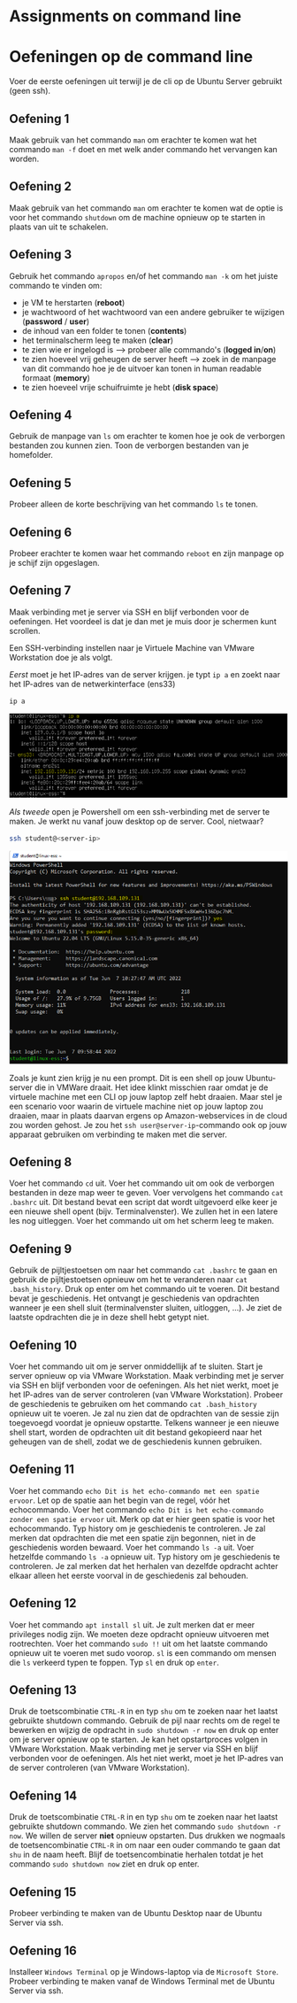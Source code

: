 # Assignments on command line
# Oefeningen op de command line

Voer de eerste oefeningen uit terwijl je de cli op de Ubuntu Server gebruikt (geen ssh).  

## Oefening 1 
Maak gebruik van het commando `man` om erachter te komen wat het commando `man -f` doet en met welk ander commando het vervangen kan worden. 

## Oefening 2 
Maak gebruik van het commando `man` om erachter te komen wat de optie is voor het commando `shutdown` om de machine opnieuw op te starten in plaats van uit te schakelen. 

## Oefening 3 
Gebruik het commando `apropos` en/of het commando `man -k` om het juiste commando te vinden om: 
- je VM te herstarten (__reboot__)
- je wachtwoord of het wachtwoord van een andere gebruiker te wijzigen (__password__ / __user__)
- de inhoud van een folder te tonen (__contents__)
- het terminalscherm leeg te maken (__clear__)
- te zien wie er ingelogd is --> probeer alle commando's (__logged in__/__on__)
- te zien hoeveel vrij geheugen de server heeft --> zoek in de manpage van dit commando hoe je de uitvoer kan tonen in human readable formaat (__memory__)
- te zien hoeveel vrije schuifruimte je hebt (__disk space__) 

## Oefening 4 
Gebruik de manpage van `ls` om erachter te komen hoe je ook de verborgen bestanden zou kunnen zien. Toon de verborgen bestanden van je homefolder. 

## Oefening 5  
Probeer alleen de korte beschrijving van het commando `ls` te tonen. 

## Oefening 6  
Probeer erachter te komen waar het commando `reboot` en zijn manpage op je schijf zijn opgeslagen. 

## Oefening 7 
Maak verbinding met je server via SSH en blijf verbonden voor de oefeningen. Het voordeel is dat je dan met je muis door je schermen kunt scrollen. 

Een SSH-verbinding instellen naar je Virtuele Machine van VMware Workstation doe je als volgt.

*Eerst* moet je het IP-adres van de server krijgen. je typt `ip a` en zoekt naar het IP-adres van de netwerkinterface (ens33) 

```bash
ip a
```

![CLI_LAB_ip_a](../images/01/99_assignments/CLI_LAB_ip_a.png)
<br />

*Als tweede* open je Powershell om een ssh-verbinding met de server te maken. Je werkt nu vanaf jouw desktop op de server. Cool, nietwaar? 

```bash
ssh student@<server-ip>
```

![CLI_LAB_Powershell_SSH](../images/01/99_assignments/CLI_LAB_Powershell_SSH.png)
<br />

Zoals je kunt zien krijg je nu een prompt. Dit is een shell op jouw Ubuntu-server die in VMWare draait. Het idee klinkt misschien raar omdat je de virtuele machine met een CLI op jouw laptop zelf hebt draaien. Maar stel je een scenario voor waarin de virtuele machine niet op jouw laptop zou draaien, maar in plaats daarvan ergens op Amazon-webservices in de cloud zou worden gehost. Je zou het `ssh user@server-ip`-commando ook op jouw apparaat gebruiken om verbinding te maken met die server. 

## Oefening 8  
Voer het commando `cd` uit. Voer het commando uit om ook de verborgen bestanden in deze map weer te geven. Voer vervolgens het commando `cat .bashrc` uit. Dit bestand bevat een script dat wordt uitgevoerd elke keer je een nieuwe shell opent (bijv. Terminalvenster). We zullen het in een latere les nog uitleggen. Voer het commando uit om het scherm leeg te maken. 

## Oefening 9  
Gebruik de pijltjestoetsen om naar het commando `cat .bashrc` te gaan en gebruik de pijltjestoetsen opnieuw om het te veranderen naar `cat .bash_history`. Druk op enter om het commando uit te voeren. Dit bestand bevat je geschiedenis. Het ontvangt je geschiedenis van opdrachten wanneer je een shell sluit (terminalvenster sluiten, uitloggen, ...). Je ziet de laatste opdrachten die je in deze shell hebt getypt niet. 

## Oefening 10 
Voer het commando uit om je server onmiddellijk af te sluiten. Start je server opnieuw op via VMware Workstation. 
Maak verbinding met je server via SSH en blijf verbonden voor de oefeningen. Als het niet werkt, moet je het IP-adres van de server controleren (van VMware Workstation). 
Probeer de geschiedenis te gebruiken om het commando `cat .bash_history` opnieuw uit te voeren. Je zal nu zien dat de opdrachten van de sessie zijn toegevoegd voordat je opnieuw opstartte. Telkens wanneer je een nieuwe shell start, worden de opdrachten uit dit bestand gekopieerd naar het geheugen van de shell, zodat we de geschiedenis kunnen gebruiken. 

## Oefening 11 
Voer het commando `echo Dit is het echo-commando met een spatie ervoor`. Let op de spatie aan het begin van de regel, vóór het echocommando. 
Voer het commando `echo Dit is het echo-commando zonder een spatie ervoor` uit. Merk op dat er hier geen spatie is voor het echocommando. 
Typ history om je geschiedenis te controleren. 
Je zal merken dat opdrachten die met een spatie zijn begonnen, niet in de geschiedenis worden bewaard. 
Voer het commando `ls -a` uit. 
Voer hetzelfde commando `ls -a` opnieuw uit. 
Typ history om je geschiedenis te controleren. 
Je zal merken dat het herhalen van dezelfde opdracht achter elkaar alleen het eerste voorval in de geschiedenis zal behouden. 

## Oefening 12 
Voer het commando `apt install sl` uit. Je zult merken dat er meer privileges nodig zijn. We moeten deze opdracht opnieuw uitvoeren met rootrechten. Voer het commando `sudo !!` uit om het laatste commando opnieuw uit te voeren met sudo voorop. `sl` is een commando om mensen die `ls` verkeerd typen te foppen. Typ `sl` en druk op `enter`. 

## Oefening 13 
Druk de toetscombinatie `CTRL-R` in en typ `shu` om te zoeken naar het laatst gebruikte shutdown commando. Gebruik de pijl naar rechts om de regel te bewerken en wijzig de opdracht in `sudo shutdown -r now` en druk op enter om je server opnieuw op te starten. Je kan het opstartproces volgen in VMware Workstation. Maak verbinding met je server via SSH en blijf verbonden voor de oefeningen. Als het niet werkt, moet je het IP-adres van de server controleren (van VMware Workstation). 

## Oefening 14 
Druk de toetscombinatie `CTRL-R` in en typ `shu` om te zoeken naar het laatst gebruikte shutdown commando. We zien het commando `sudo shutdown -r now`. We willen de server __niet__ opnieuw opstarten. Dus drukken we nogmaals de toetsencombinatie `CTRL-R` in om naar een ouder commando te gaan dat `shu` in de naam heeft. Blijf de toetsencombinatie herhalen totdat je het commando `sudo shutdown now` ziet en druk op enter. 

## Oefening 15 
Probeer verbinding te maken van de Ubuntu Desktop naar de Ubuntu Server via ssh.  

## Oefening 16 
Installeer `Windows Terminal` op je Windows-laptop via de `Microsoft Store`. Probeer verbinding te maken vanaf de Windows Terminal met de Ubuntu Server via ssh.  